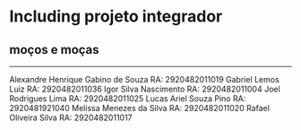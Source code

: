 # Including projeto integrador
## moços e moças
----
Alexandre Henrique Gabino de Souza RA: 2920482011019
Gabriel Lemos Luiz RA: 2920482011036
Igor Silva Nascimento RA: 2920482011004
Joel Rodrigues Lima RA: 2920482011025
Lucas Ariel Souza Pino
RA: 2920481921040
Melissa Menezes da Silva RA: 2920482011020
Rafael Oliveira Silva RA: 2920482011017
